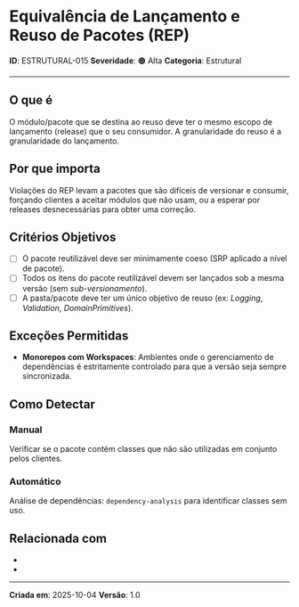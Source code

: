 # Equivalência de Lançamento e Reuso de Pacotes (REP)
<!-- markdownlint-disable MD012 MD029 MD031 MD032 MD036 -->

**ID**: ESTRUTURAL-015
**Severidade**: 🟠 Alta
**Categoria**: Estrutural

---

## O que é

O módulo/pacote que se destina ao reuso deve ter o mesmo escopo de lançamento (release) que o seu consumidor. A granularidade do reuso é a granularidade do lançamento.

## Por que importa

Violações do REP levam a pacotes que são difíceis de versionar e consumir, forçando clientes a aceitar módulos que não usam, ou a esperar por releases desnecessárias para obter uma correção.

## Critérios Objetivos

- [ ] O pacote reutilizável deve ser minimamente coeso (SRP aplicado a nível de pacote).
- [ ] Todos os itens do pacote reutilizável devem ser lançados sob a mesma versão (sem *sub-versionamento*).
- [ ] A pasta/pacote deve ter um único objetivo de reuso (ex: *Logging*, *Validation*, *DomainPrimitives*).

## Exceções Permitidas

- **Monorepos com Workspaces**: Ambientes onde o gerenciamento de dependências é estritamente controlado para que a versão seja sempre sincronizada.

## Como Detectar

### Manual

Verificar se o pacote contém classes que não são utilizadas em conjunto pelos clientes.

### Automático

Análise de dependências: `dependency-analysis` para identificar classes sem uso.

## Relacionada com

- [ESTRUTURAL-016]: complementa (Coesão de Pacotes)
- [COMPORTAMENTAL-010]: reforça (SRP a nível de Classe)

---

**Criada em**: 2025-10-04
**Versão**: 1.0
